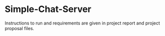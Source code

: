 # Simple-Chat-Server
Instructions to run and requirements are given in project report and project proposal files.
